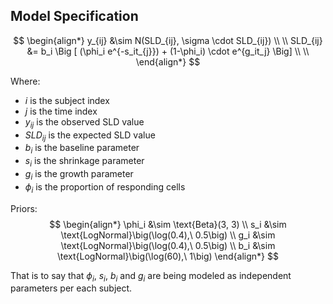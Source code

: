 
## Model Specification



$$
\begin{align*}
y_{ij}  &\sim N(SLD_{ij}, \sigma \cdot SLD_{ij}) \\ \\
SLD_{ij} &= b_i \Big [ (\phi_i e^{-s_it_{j}}) + (1-\phi_i) \cdot e^{g_it_j} \Big] \\ \\
\end{align*}
$$

Where:
- $i$ is the subject index
- $j$ is the time index
- $y_{ij}$ is the observed SLD value
- $SLD_{ij}$ is the expected SLD value
- $b_i$ is the baseline parameter 
- $s_i$ is the shrinkage parameter
- $g_i$ is the growth parameter
- $\phi_i$ is the proportion of responding cells



Priors:
$$
\begin{align*}
\phi_i &\sim \text{Beta}(3, 3) \\
s_i &\sim \text{LogNormal}\big(\log(0.4),\ 0.5\big) \\
g_i &\sim \text{LogNormal}\big(\log(0.4),\ 0.5\big) \\
b_i &\sim \text{LogNormal}\big(\log(60),\ 1\big) 
\end{align*}
$$

That is to say that $\phi_i$, $s_i$, $b_i$ and $g_i$ are being modeled as independent parameters per each subject.








